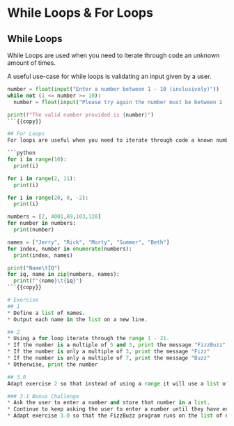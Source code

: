 # While Loops & For Loops

## While Loops
While Loops are used when you need to iterate through code an unknown amount of times.

A useful use-case for while loops is validating an input given by a user.

```python
number = float(input("Enter a number between 1 - 10 (inclusively)"))
while not (1 <= number >= 10):
  number = float(input("Please try again the number must be between 1 - 10 inclusively"))

print(f"The valid number provided is {number}")
```{{copy}}

## For Loops
For loops are useful when you need to iterate through code a known number of times, such as a fixed number or a sequence.

```python
for i in range(10):
  print(i)

for i in range(2, 11):
  print(i)

for i in range(20, 0, -2):
  print(i)

numbers = [2, 4001,89,103,120]
for number in numbers:
  print(number)

names = ["Jerry", "Rick", "Morty", "Summer", "Beth"]
for index, number in enumerate(numbers):
  print(index, names)

print("Name\tIQ")
for iq, name in zip(numbers, names):
  print(f"{name}\t{iq}")
```{{copy}}

# Exercise
## 1
* Define a list of names.
* Output each name in the list on a new line.

## 2
* Using a for loop iterate through the range 1 - 21.
* If the number is a multiple of 5 and 3, print the message "FizzBuzz"
* If the number is only a multiple of 3, print the message "Fizz"
* If the number is only a multiple of 7, print the message "Buzz"
* Otherwise, print the number

## 3.0
Adapt exercise 2 so that instead of using a range it will use a list of numbers instead.

### 3.1 Bonus Challenge
* Ask the user to enter a number and store that number in a list.
* Continue to keep asking the user to enter a number until they have entered the word "STOP"
* Adapt exercise 3.0 so that the FizzBuzz program runs on the list of numbers provided by the user.